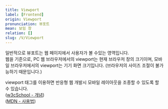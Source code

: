 ```yaml
---
title: Viewport
label: [Frontend]
origin: Viewport
pronunciation: 뷰포트
mean: 보임 창
relation: []
slug: /V/Viewport
---
```


<content>


<p>일반적으로 뷰포트는 웹 페이지에서 사용자가 볼 수있는 영역입니다.<br />
웹을 기준으로, PC 웹 브라우저에서의 viewport는 현재 브라우저 창의 크기이며, 모바일 브라우저에서의 viewport는 기기 화면 크기입니다. (브라우저의 사이즈 조절이 불가능하기 때문입니다.) </p>
<p>viewport 태그를 이용하면 반응형 웹 개발시 모바일 레이아웃을 조종할 수 있도록 할 수 있습니다.<br />
(<a href="https://www.w3schools.com/css/css_rwd_viewport.asp">w3cSchool - 개념</a>)<br />
(<a href="https://developer.mozilla.org/ko/docs/Mozilla/Mobile/Viewport_meta_tag">MDN - 사용법</a>)</p>


</content>
